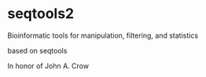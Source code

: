 # seqtools2
Bioinformatic tools for manipulation, filtering, and statistics

based on seqtools

In honor of John A. Crow
